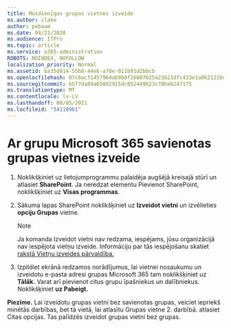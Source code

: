 ```yaml
---
title: Mūsdienīgas grupas vietnes izveide
ms.author: clake
author: pebaum
ms.date: 04/21/2020
ms.audience: ITPro
ms.topic: article
ms.service: o365-administration
ROBOTS: NOINDEX, NOFOLLOW
localization_priority: Normal
ms.assetid: ba35d814-55b8-44e6-a70e-011b91d2bbcb
ms.openlocfilehash: 07c6acf1457964ab9b8f26007b25a23621dfc433e1a062122bd67039d793e350
ms.sourcegitcommit: b5f7da89a650d2915dc652449623c78be6247175
ms.translationtype: MT
ms.contentlocale: lv-LV
ms.lasthandoff: 08/05/2021
ms.locfileid: "54118961"
---
```

# <a name="create-a-microsoft-365-group-connected-team-site"></a>Ar grupu Microsoft 365 savienotas grupas vietnes izveide

1. Noklikšķiniet uz lietojumprogrammu palaidēja augšējā kreisajā stūrī un atlasiet **SharePoint**. Ja neredzat elementu Pievienot SharePoint, noklikšķiniet uz **Visas programmas**.
    
2. Sākuma lapas SharePoint noklikšķiniet uz **Izveidot vietni** un izvēlieties **opciju Grupas** vietne. 
    
    > [!NOTE]
    > Ja komanda Izveidot vietni nav redzama, iespējams, jūsu organizācijā nav iespējota vietņu izveide. Informāciju par tās iespējošanu skatiet [rakstā Vietņu izveides pārvaldība.](https://go.microsoft.com/fwlink/?linkid=2009644) 
  
3. Izpildiet ekrānā redzamos norādījumus, lai vietnei nosaukumu un izveidotu e-pasta adresi grupas Microsoft 365 tam noklikšķiniet uz **Tālāk.** Varat arī pievienot citus grupu īpašniekus un dalībniekus. Noklikšķiniet **uz Pabeigt.**
  
 **Piezīme.** Lai izveidotu grupas vietni bez savienotas grupas, veiciet iepriekš minētās darbības, bet tā vietā, lai atlasītu Grupas vietne 2. darbībā. atlasiet Citas opcijas. Tas palīdzēs izveidot grupas vietni bez grupas. 
    

